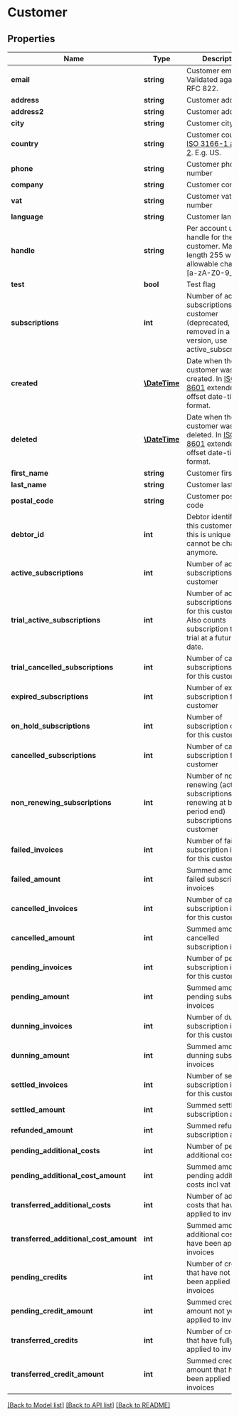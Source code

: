 # Customer

## Properties
Name | Type | Description | Notes
------------ | ------------- | ------------- | -------------
**email** | **string** | Customer email. Validated against RFC 822. | [optional] 
**address** | **string** | Customer address | [optional] 
**address2** | **string** | Customer address2 | [optional] 
**city** | **string** | Customer city | [optional] 
**country** | **string** | Customer country in [ISO 3166-1 alpha-2](http://en.wikipedia.org/wiki/ISO_3166-1_alpha-2). E.g. US. | [optional] 
**phone** | **string** | Customer phone number | [optional] 
**company** | **string** | Customer company | [optional] 
**vat** | **string** | Customer vat number | [optional] 
**language** | **string** | Customer language | [optional] 
**handle** | **string** | Per account unique handle for the customer. Max length 255 with allowable characters [a-zA-Z0-9_.-@]. | 
**test** | **bool** | Test flag | [optional] 
**subscriptions** | **int** | Number of active subscriptions for this customer (deprecated, will be removed in a later version, use active_subscriptions) | 
**created** | [**\DateTime**](\DateTime.md) | Date when the customer was created. In [ISO-8601](http://en.wikipedia.org/wiki/ISO_8601) extended offset date-time format. | 
**deleted** | [**\DateTime**](\DateTime.md) | Date when the customer was deleted. In [ISO-8601](http://en.wikipedia.org/wiki/ISO_8601) extended offset date-time format. | [optional] 
**first_name** | **string** | Customer first name | [optional] 
**last_name** | **string** | Customer last name | [optional] 
**postal_code** | **string** | Customer postal code | [optional] 
**debtor_id** | **int** | Debtor identifier for this customer. If set this is unique and cannot be changed anymore. | [optional] 
**active_subscriptions** | **int** | Number of active subscriptions for this customer | 
**trial_active_subscriptions** | **int** | Number of active subscriptions in trial for this customer. Also counts subscription to enter trial at a future start date. | 
**trial_cancelled_subscriptions** | **int** | Number of cancelled subscriptions in trial for this customer | 
**expired_subscriptions** | **int** | Number of expired subscription for this customer | 
**on_hold_subscriptions** | **int** | Number of subscription on hold for this customer | 
**cancelled_subscriptions** | **int** | Number of cancelled subscription for this customer | 
**non_renewing_subscriptions** | **int** | Number of non renewing (active subscriptions not renewing at billing period end) subscriptions for this customer | 
**failed_invoices** | **int** | Number of failed subscription invoices for this customer | 
**failed_amount** | **int** | Summed amount for failed subscription invoices | 
**cancelled_invoices** | **int** | Number of cancelled subscription invoices for this customer | 
**cancelled_amount** | **int** | Summed amount for cancelled subscription invoices | 
**pending_invoices** | **int** | Number of pending subscription invoices for this customer | 
**pending_amount** | **int** | Summed amount for pending subscription invoices | 
**dunning_invoices** | **int** | Number of dunning subscription invoices for this customer | 
**dunning_amount** | **int** | Summed amount for dunning subscription invoices | 
**settled_invoices** | **int** | Number of settled subscription invoices for this customer | 
**settled_amount** | **int** | Summed settled subscription amount | 
**refunded_amount** | **int** | Summed refunded subscription amount | 
**pending_additional_costs** | **int** | Number of pending additional costs | 
**pending_additional_cost_amount** | **int** | Summed amount of pending additional costs incl vat | 
**transferred_additional_costs** | **int** | Number of additional costs that have been applied to invoices | 
**transferred_additional_cost_amount** | **int** | Summed amount of additional costs that have been applied to invoices | 
**pending_credits** | **int** | Number of credits that have not fully been applied to invoices | 
**pending_credit_amount** | **int** | Summed credit amount not yet applied to invoices | 
**transferred_credits** | **int** | Number of credits that have fully been applied to invoices | 
**transferred_credit_amount** | **int** | Summed credit amount that have been applied to invoices | 

[[Back to Model list]](../../README.md#documentation-for-models) [[Back to API list]](../../README.md#documentation-for-api-endpoints) [[Back to README]](../../README.md)

